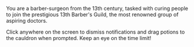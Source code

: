 You are a barber-surgeon from the 13th century, tasked with curing people to join the prestigious 13th Barber's Guild, the most renowned group of aspiring doctors.

Click anywhere on the screen to dismiss notifications and drag potions to the cauldron when prompted. Keep an eye on the time limit!